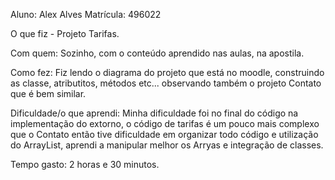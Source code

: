 Aluno: Alex Alves
Matrícula: 496022

O que fiz - Projeto Tarifas.

Com quem: Sozinho, com o conteúdo aprendido nas aulas, na apostila.

Como fez: Fiz lendo o diagrama do projeto que está no moodle, construindo as classe, atributitos, métodos etc... observando também o projeto Contato que é bem similar.

Dificuldade/o que aprendi: Minha dificuldade foi no final do código na implementação do extorno, o código de tarifas é um pouco mais complexo que o Contato então tive dificuldade em organizar todo código e utilização do ArrayList, aprendi a manipular melhor os Arryas e integração de classes.

Tempo gasto: 2 horas e 30 minutos.
